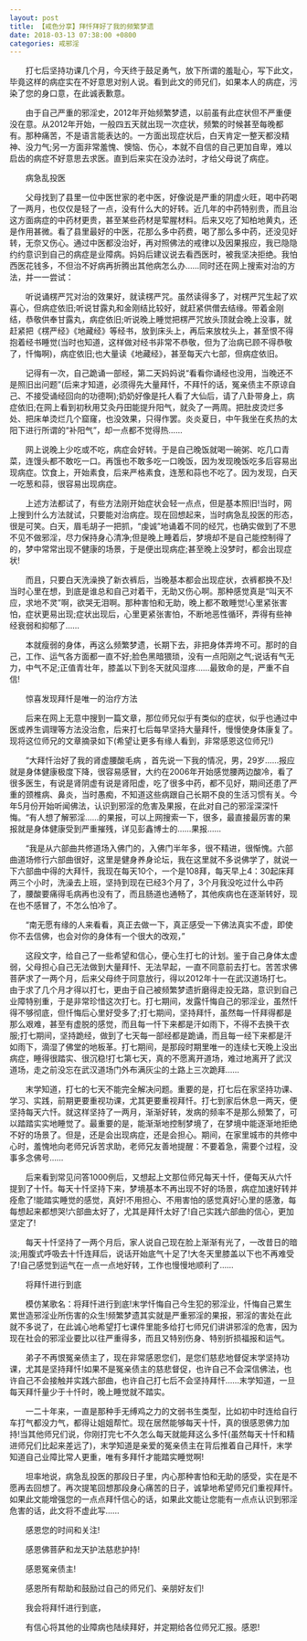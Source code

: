 ```yaml
---
layout: post
title: 【戒色分享】拜忏拜好了我的频繁梦遗
date: 2018-03-13 07:38:00 +0800
categories: 戒邪淫
---
```


　　打七后坚持功课几个月，今天终于鼓足勇气，放下所谓的羞耻心，写下此文，毕竟这样的病症实在不好意思对别人说。看到此文的师兄们，如果本人的病症，污染了您的身口意，在此诚表歉意。
　　由于自己严重的邪淫史，2012年开始频繁梦遗，以前虽有此症状但不严重便没在意。从2012年开始，一般四五天就出现一次症状，频繁的时候甚至每晚都有。那种痛苦，不是语言能表达的。一方面出现症状后，白天肯定一整天都没精神、没力气;另一方面非常羞愧、懊恼、伤心，本就不自信的自己更加自卑，难以启齿的病症不好意思去求医。直到后来实在没办法时，才给父母说了病症。
　　病急乱投医
　　父母找到了县里一位中医世家的老中医，好像说是严重的阴虚火旺，喝中药喝了一两月，也仅仅是轻了一点，没有什么大的好转。近几年的中药特别贵，而且治这方面病症的中药材更贵，甚至某些药材是荤腥材料。后来又吃了知柏地黄丸，还是作用甚微。看了县里最好的中医，花那么多中药费，喝了那么多中药，还没见好转，无奈又伤心。通过中医都没治好，再对照佛法的戒律以及因果报应，我已隐隐约约意识到自己的病症是业障病。妈妈后建议说去看西医时，被我坚决拒绝。我怕西医花钱多，不但治不好病再折腾出其他病怎么办……同时还在网上搜索对治的方法，并一一尝试：
　　听说诵楞严咒对治的效果好，就读楞严咒。虽然读得多了，对楞严咒生起了欢喜心，但病症依旧;听说甘露丸和金刚结比较好，就赶紧供僧去结缘。带着金刚结，恭敬供奉甘露丸，病症依旧;听说晚上睡觉把楞严咒放头顶就会晚上没事，就赶紧把《楞严经》《地藏经》等经书，放到床头上，再后来放枕头上，甚至恨不得抱着经书睡觉(当时也知道，这样做对经书非常不恭敬，但为了治病已顾不得恭敬了，忏悔啊)，病症依旧;也大量读《地藏经》，甚至每天六七部，但病症依旧。
　　记得有一次，自己跪诵一部经，第二天妈妈说“看看你诵经也没用，当晚还不是照旧出问题”(后来才知道，必须得先大量拜忏，不拜忏的话，冤亲债主不原谅自己、不接受诵经回向的功德啊);奶奶好像是托人看了大仙后，请了八卦带身上，病症依旧;在网上看到初秋用艾灸丹田能提升阳气，就灸了一两周。把肚皮烫烂多处、把床单烫烂几个窟窿，也没效果，只得作罢。炎炎夏日，中午我坐在炙热的太阳下进行所谓的“补阳气”，却一点都不觉得热……
　　网上说晚上少吃或不吃，病症会好转。于是自己晚饭就喝一碗粥、吃几口青菜，连馒头都不敢吃一口。再饿也不敢多吃一口晚饭，因为发现晚饭吃多后容易出现病症。饮食上，开始素食，后来严格素食，连葱和蒜也不吃了。因为发现，白天一吃葱和蒜，很容易出现病症。
　　上述方法都试了，有些方法刚开始症状会轻一点点，但是基本照旧!当时，网上搜到什么方法就试，只要能对治病症。现在回想起来，当时病急乱投医的形态，很是可笑。白天，眉毛胡子一把抓，“虔诚”地诵着不同的经咒，也确实做到了不思不见不做邪淫，尽力保持身心清净;但是晚上睡着后，梦境却不是自己能控制得了的，梦中常常出现不健康的场景，于是便出现病症;甚至晚上没梦时，都会出现症状!
　　而且，只要白天洗澡换了新衣裤后，当晚基本都会出现症状，衣裤都换不及!当时心里在想，到底是谁总和自己对着干，无助又伤心啊。那种感觉真是“叫天不应，求地不灵”啊，欲哭无泪啊。那种害怕和无助，晚上都不敢睡觉!心里紧张害怕，症状更易出现;症状出现后，心里更紧张害怕，不断地恶性循环，弄得有些神经衰弱和抑郁了……
　　本就瘦弱的身体，再这么频繁梦遗，长期下去，非把身体弄垮不可。那时的自己，工作、运气各方面都一直不好;脸色黑暗猥琐，没有一点阳刚之气;说话有气无力，中气不足;正值青壮年，膝盖以下到冬天就风湿疼……最致命的是，严重不自信!
　　惊喜发现拜忏是唯一的治疗方法
　　后来在网上无意中搜到一篇文章，那位师兄似乎有类似的症状，似乎也通过中医或养生调理等方法没治愈，后来打七后每早坚持大量拜忏，慢慢使身体康复了。现将这位师兄的文章摘录如下(希望让更多有缘人看到，非常感恩这位师兄!)
　　“大拜忏治好了我的肾虚腰酸毛病 ，首先说一下我的情况，男，29岁……报应就是身体健康极度下降，很容易感冒，大约在2006年开始感觉腰两边酸冷，看了很多医生，有说是肾阴虚有说是肾阳虚，吃了很多中药，都不见好，期间还患了严重的颈椎病、鼻炎，当时愚痴，不知道这些病跟自己长期不良的生活习惯有关。今年5月份开始听闻佛法，认识到邪淫的危害及果报，在此对自己的邪淫深深忏悔。“有人想了解邪淫……的果报，可以上网搜索一下，很多，最直接最厉害的果报就是身体健康受到严重摧残，详见彭鑫博士的……果报……
　　“我是从六部曲共修道场入佛门的，入佛门半年多，很不精进，很惭愧。六部曲道场修行六部曲很好，这里是健身养身论坛，我在这里就不多说佛学了，就说一下六部曲中得的大拜忏，我现在每天10个，一个是108拜，每天早上4：30起床拜两三个小时，洗澡去上班，坚持到现在已经3个月了，3个月我没吃过什么中药了，腰酸要痛得毛病再也没有了，而且肠道也通畅了，其他疾病也在逐渐转好，现在也不感冒了，不怎么怕冷了。
　　“南无愿有缘的人来看看，真正去做一下，真正感受一下佛法真实不虚，即使你不去信佛，也会对你的身体有一个很大的改观，”
　　这段文字，给自己了一些希望和信心，便心生打七的计划。鉴于自己身体太虚弱，父母担心自己无法做到大量拜忏、无法早起，一直不同意前去打七。苦苦求佛菩萨求了一两个月，后来父母终于同意放行，得以2012年十一在武汉道场打七。由于求了几个月才得以打七，更由于自己被频繁梦遗折磨得走投无路，意识到自己业障特别重，于是非常珍惜这次打七。打七期间，发露忏悔自己的邪淫业，虽然忏得不够彻底，但忏悔后心里好受多了;打七期间，坚持拜忏，虽然每一忏拜得都是那么艰难，甚至有虚脱的感觉，而且每一忏下来都是汗如雨下，不得不去换干衣服;打七期间，坚持跪经，做到了七天每一部经都是跪诵，而且每一经下来都是汗如雨下，滴湿了佛堂的地板革。打七期间，是那段时期里唯一的连续七天晚上没出病症，睡得很踏实、很沉稳!打七第七天，真的不愿离开道场，难过地离开了武汉道场，走之前没忘在武汉道场门外布满灰尘的土路上三次跪拜……
　　末学知道，打七的七天不能完全解决问题。重要的是，打七后在家坚持功课、学习、实践，前期更要重视功课，尤其更要重视拜忏。打七到家后休息一两天，便坚持每天六忏。就这样坚持了一两月，渐渐好转，发病的频率不是那么频繁了，可以踏踏实实地睡觉了。最重要的是，能渐渐地控制梦境了，在梦境中能逐渐地拒绝不好的场景了。但是，还是会出现病症，还是会担心。期间，在家里城市的共修中心时，羞愧地向老师兄诉苦求助，老师兄友善地提醒：不要着急，需要个过程，没事多念佛号……
　　后来看到常见问答1000例后，又想起上文那位师兄每天十忏，便每天从六忏提到了十忏。每天十忏坚持下来，梦境基本不再出现不好的场景，病症加速好转并痊愈了!能踏实睡觉的感觉，真好!不用担心、不用害怕的感觉真好!心里的感激，每每想起来都想哭!六部曲太好了，尤其是拜忏太好了!自己实践六部曲的信心，更加坚定了!
　　每天十忏坚持了一两个月后，家人说自己现在脸上渐渐有光了，一改昔日的暗淡;用腹式呼吸去十忏连拜后，说话开始底气十足了!大冬天里膝盖以下也不再难受了!自己感觉到运气在一点一点地好转，工作也慢慢地顺利了……
　　将拜忏进行到底
　　模仿某歌名：将拜忏进行到底!末学忏悔自己今生犯的邪淫业，忏悔自己累生累世造邪淫业所伤害的众生!频繁梦遗其实就是严重邪淫的果报，邪淫的害处在此就不多说了，在此诚心地希望打七课件里能多给打七师兄们讲讲邪淫的危害，因为现在社会的邪淫业要比以往严重得多，而且又特别伤身、特别折损福报和运气。
　　弟子不再恨冤亲债主了，现在非常感恩您们，是您们慈悲地督促末学坚持功课，尤其是坚持拜忏!如果不是冤亲债主的慈悲督促，也许自己不会深信佛法，也许自己不会接触并实践六部曲，也许自己打七后不会坚持拜忏……末学知道，一旦每天拜忏量少于十忏时，晚上睡觉就不踏实。
　　一二十年来，一直是那种手无缚鸡之力的文弱书生类型，比如初中时连给自行车打气都没力气，都得让姐姐帮忙。现在居然能够每天十忏，真的很感恩佛力加持!当其他师兄们说，你刚打完七不久怎么每天就能拜这么多忏(虽然每天十忏和精进师兄们比起来差远了)，末学知道是亲爱的冤亲债主在背后推着自己拜忏，末学知道自己业障比常人更重，唯有多拜忏才能踏实睡觉啊!
　　坦率地说，病急乱投医的那段日子里，内心那种害怕和无助的感受，实在是不愿再去回想了。再次提笔回想那段身心痛苦的日子，诚挚地希望师兄们重视拜忏。如果此文能增强您的一点点拜忏信心的话，如果此文能让您能有一点点认识到邪淫危害的话，此文将不虚此写……
　　感恩您的时间和关注!
　　感恩佛菩萨和龙天护法慈悲护持!
　　感恩冤亲债主!
　　感恩所有帮助和鼓励过自己的师兄们、亲朋好友们!
　　我会将拜忏进行到底，
　　有信心将其他的业障病也陆续拜好，并定期给各位师兄汇报。感恩!